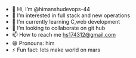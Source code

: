 - 👋 Hi, I’m @himanshudevops-44
- 👀 I’m interested in full  stack and new operations 
- 🌱 I’m currently learning C,web development
- 💞️ I’m looking to collaborate on git hub
- 📫 How to reach me hs174312@gmail.com
- 😄 Pronouns: him 
- ⚡ Fun fact: lets make world on mars

<!---
himanshudevops-44/himanshudevops-44 is a ✨ special ✨ repository because its `README.md` (this file) appears on your GitHub profile.
You can click the Preview link to take a look at your changes.
--->
